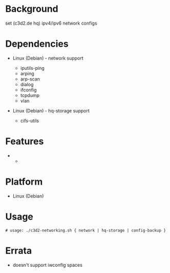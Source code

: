 
Background
==========
set (c3d2.de hq) ipv4/ipv6 network configs

Dependencies
============
* Linux (Debian) - network support
   * iputils-ping
   * arping
   * arp-scan
   * dialog
   * ifconfig
   * tcpdump
   * vlan

* Linux (Debian) - hq-storage support
   * cifs-utils

Features
========
* -

Platform
========
* Linux (Debian)

Usage
=====
    # usage: ./c3d2-networking.sh { network | hq-storage | config-backup }

Errata
======
* doesn't support iwconfig spaces

